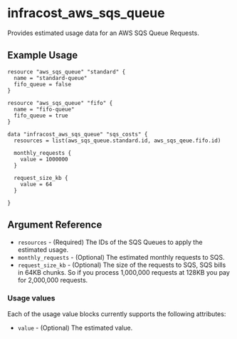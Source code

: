 # infracost_aws_sqs_queue

Provides estimated usage data for an AWS SQS Queue Requests.

## Example Usage

```hcl
resource "aws_sqs_queue" "standard" {
  name = "standard-queue"
  fifo_queue = false
}

resource "aws_sqs_queue" "fifo" {
  name = "fifo-queue"
  fifo_queue = true
}

data "infracost_aws_sqs_queue" "sqs_costs" {
  resources = list(aws_sqs_queue.standard.id, aws_sqs_qeue.fifo.id)

  monthly_requests {
    value = 1000000
  }

  request_size_kb {
    value = 64
  }

}
```

## Argument Reference

* `resources` - (Required) The IDs of the SQS Queues to apply the estimated usage.
* `monthly_requests` - (Optional) The estimated monthly requests to SQS.
* `request_size_kb` - (Optional) The size of the requests to SQS, SQS bills in 64KB chunks. So if you process 1,000,000 requests at 128KB you pay for 2,000,000 requests.

### Usage values

Each of the usage value blocks currently supports the following attributes:
* `value` - (Optional) The estimated value.

